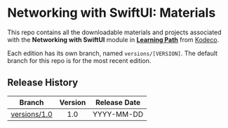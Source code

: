 # Networking with SwiftUI: Materials



This repo contains all the downloadable materials and projects associated with the **Networking with SwiftUI** module in **[Learning Path](https://www.kodeco.com/library)** from [Kodeco](https://www.kodeco.com).

Each edition has its own branch, named `versions/[VERSION]`. The default branch for this repo is for the most recent edition.

## Release History

| Branch                                                                                  | Version | Release Date |
| --------------------------------------------------------------------------------------- |:-------:|:------------:|
| [versions/1.0](https://github.com/kodecocodes/m3-nsui-materials/tree/versions/1.0) | 1.0     | YYYY-MM-DD   |
